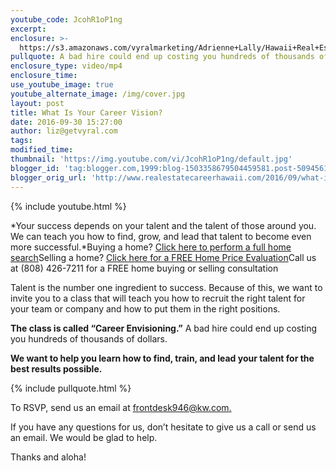 ```yaml
---
youtube_code: JcohR1oP1ng
excerpt:
enclosure: >-
  https://s3.amazonaws.com/vyralmarketing/Adrienne+Lally/Hawaii+Real+Estate+Agents-+Career+Visioning.mp4
pullquote: A bad hire could end up costing you hundreds of thousands of dollars.
enclosure_type: video/mp4
enclosure_time:
use_youtube_image: true
youtube_alternate_image: /img/cover.jpg
layout: post
title: What Is Your Career Vision?
date: 2016-09-30 15:27:00
author: liz@getvyral.com
tags:
modified_time:
thumbnail: 'https://img.youtube.com/vi/JcohR1oP1ng/default.jpg'
blogger_id: 'tag:blogger.com,1999:blog-1503358679504459581.post-5094561386434887002'
blogger_orig_url: 'http://www.realestatecareerhawaii.com/2016/09/what-is-your-career-vision.html'
---
```



{% include youtube.html %}

*Your success depends on your talent and the talent of those around you. We can teach you how to find, grow, and lead that talent to become even more successful.*Buying a home? [Click here to perform a full home search](http://www.besthawaiirealestatesearch.com/results-gallery/?width=200&amp;utm_source=QUICKSEARCH&amp;utm_campaign=OtherWebsite&amp;utm_medium=referral)Selling a home? [Click here for a FREE Home Price Evaluation](http://hawaii.guaranteedsale.com/)Call us at (808) 426-7211 for a FREE home buying or selling consultation

Talent is the number one ingredient to success. Because of this, we want to invite you to a class that will teach you how to recruit the right talent for your team or company and how to put them in the right positions.

**The class is called “Career Envisioning.”** A bad hire could end up costing you hundreds of thousands of dollars.

**We want to help you learn how to find, train, and lead your talent for the best results possible.**

{% include pullquote.html %}

To RSVP, send us an email at [frontdesk946@kw.com.](mailto:frontdesk946@kw.com)

If you have any questions for us, don’t hesitate to give us a call or send us an email. We would be glad to help.

Thanks and aloha!